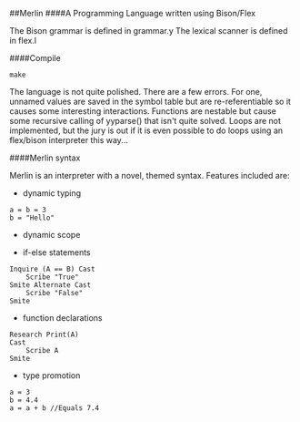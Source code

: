 ##Merlin
####A Programming Language written using Bison/Flex


The Bison grammar is defined in grammar.y
The lexical scanner is defined in flex.l


####Compile

`make`


The language is not quite polished. There are a few errors. 
For one, unnamed values are saved in the symbol table but are re-referentiable so it causes some interesting interactions. 
Functions are nestable but cause some recursive calling of yyparse() that isn't quite solved. 
Loops are not implemented, but the jury is out if it is even possible to do loops using an flex/bison interpreter this way...


####Merlin syntax

Merlin is an interpreter with a novel, themed syntax. Features included are: 
- dynamic typing
```
a = b = 3
b = "Hello"
```

- dynamic scope

- if-else statements
```
Inquire (A == B) Cast
    Scribe "True"
Smite Alternate Cast
    Scribe "False"
Smite
```

- function declarations
```
Research Print(A)
Cast
    Scribe A
Smite
```

- type promotion
```
a = 3
b = 4.4
a = a + b //Equals 7.4
```

